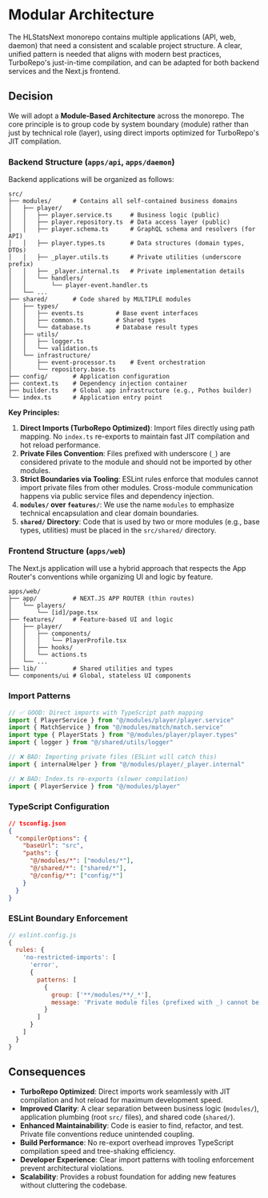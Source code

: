 # Modular Architecture

The HLStatsNext monorepo contains multiple applications (API, web, daemon) that need a consistent and scalable project structure. A clear, unified pattern is needed that aligns with modern best practices, TurboRepo's just-in-time compilation, and can be adapted for both backend services and the Next.js frontend.

## Decision

We will adopt a **Module-Based Architecture** across the monorepo. The core principle is to group code by system boundary (module) rather than just by technical role (layer), using direct imports optimized for TurboRepo's JIT compilation.

### Backend Structure (`apps/api`, `apps/daemon`)

Backend applications will be organized as follows:

```
src/
├── modules/      # Contains all self-contained business domains
│   ├── player/
│   │   ├── player.service.ts     # Business logic (public)
│   │   ├── player.repository.ts  # Data access layer (public)
│   │   ├── player.schema.ts      # GraphQL schema and resolvers (for API)
│   │   ├── player.types.ts       # Data structures (domain types, DTOs)
│   │   ├── _player.utils.ts      # Private utilities (underscore prefix)
│   │   ├── _player.internal.ts   # Private implementation details
│   │   └── handlers/
│   │       └── player-event.handler.ts
│   └── ...
├── shared/       # Code shared by MULTIPLE modules
│   ├── types/
│   │   ├── events.ts         # Base event interfaces
│   │   ├── common.ts         # Shared types
│   │   └── database.ts       # Database result types
│   ├── utils/
│   │   ├── logger.ts
│   │   └── validation.ts
│   └── infrastructure/
│       ├── event-processor.ts    # Event orchestration
│       └── repository.base.ts
├── config/       # Application configuration
├── context.ts    # Dependency injection container
├── builder.ts    # Global app infrastructure (e.g., Pothos builder)
└── index.ts      # Application entry point
```

**Key Principles:**

1.  **Direct Imports (TurboRepo Optimized)**: Import files directly using path mapping. No `index.ts` re-exports to maintain fast JIT compilation and hot reload performance.
2.  **Private Files Convention**: Files prefixed with underscore (`_`) are considered private to the module and should not be imported by other modules.
3.  **Strict Boundaries via Tooling**: ESLint rules enforce that modules cannot import private files from other modules. Cross-module communication happens via public service files and dependency injection.
4.  **`modules/` over `features/`**: We use the name `modules` to emphasize technical encapsulation and clear domain boundaries.
5.  **`shared/` Directory**: Code that is used by two or more modules (e.g., base types, utilities) must be placed in the `src/shared/` directory.

### Frontend Structure (`apps/web`)

The Next.js application will use a hybrid approach that respects the App Router's conventions while organizing UI and logic by feature.

```
apps/web/
├── app/          # NEXT.JS APP ROUTER (thin routes)
│   └── players/
│       └── [id]/page.tsx
├── features/     # Feature-based UI and logic
│   ├── player/
│   │   ├── components/
│   │   │   └── PlayerProfile.tsx
│   │   ├── hooks/
│   │   └── actions.ts
│   └── ...
├── lib/          # Shared utilities and types
└── components/ui # Global, stateless UI components
```

### Import Patterns

```typescript
// ✅ GOOD: Direct imports with TypeScript path mapping
import { PlayerService } from "@/modules/player/player.service"
import { MatchService } from "@/modules/match/match.service"
import type { PlayerStats } from "@/modules/player/player.types"
import { logger } from "@/shared/utils/logger"

// ❌ BAD: Importing private files (ESLint will catch this)
import { internalHelper } from "@/modules/player/_player.internal"

// ❌ BAD: Index.ts re-exports (slower compilation)
import { PlayerService } from "@/modules/player"
```

### TypeScript Configuration

```json
// tsconfig.json
{
  "compilerOptions": {
    "baseUrl": "src",
    "paths": {
      "@/modules/*": ["modules/*"],
      "@/shared/*": ["shared/*"],
      "@/config/*": ["config/*"]
    }
  }
}
```

### ESLint Boundary Enforcement

```javascript
// eslint.config.js
{
  rules: {
    'no-restricted-imports': [
      'error',
      {
        patterns: [
          {
            group: ['**/modules/**/_*'],
            message: 'Private module files (prefixed with _) cannot be imported across module boundaries'
          }
        ]
      }
    ]
  }
}
```

## Consequences

- **TurboRepo Optimized**: Direct imports work seamlessly with JIT compilation and hot reload for maximum development speed.
- **Improved Clarity**: A clear separation between business logic (`modules/`), application plumbing (root `src/` files), and shared code (`shared/`).
- **Enhanced Maintainability**: Code is easier to find, refactor, and test. Private file conventions reduce unintended coupling.
- **Build Performance**: No re-export overhead improves TypeScript compilation speed and tree-shaking efficiency.
- **Developer Experience**: Clear import patterns with tooling enforcement prevent architectural violations.
- **Scalability**: Provides a robust foundation for adding new features without cluttering the codebase.
